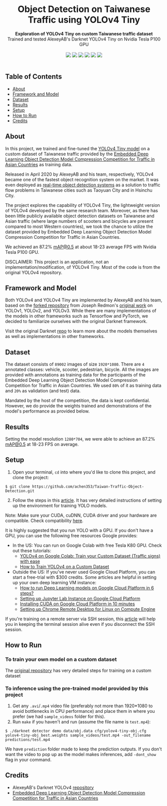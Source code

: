<h1 align="center">Object Detection on Taiwanese Traffic using YOLOv4 Tiny</h1>

<div align="center">
    <strong>Exploration of YOLOv4 Tiny on custom Taiwanese traffic dataset</strong>
</div>

<div align="center">
    Trained and tested AlexeyAB's Darknet YOLOv4 Tiny on Nvidia Tesla P100 GPU
</div>

<br/>

<div align="center">
    <!-- Framework  -->
    <img src="https://img.shields.io/badge/framework-Darknet-blue"/>
    <!-- Model Author -->
    <img src="https://img.shields.io/badge/model-by%20AlexeyAB-blue"/>
    <!-- Python version -->
    <img src="https://img.shields.io/github/last-commit/achen353/Taiwan-Traffic-Object-Detection?style=flat-square"/>
    <!-- Python version -->
    <img src="https://img.shields.io/github/stars/achen353/Taiwan-Traffic-Object-Detection?style=flat-square"/>
    <!-- Python version -->
    <img src="https://img.shields.io/github/forks/achen353/Taiwan-Traffic-Object-Detection?style=flat-square"/>
    <!-- Python version -->
    <img src="https://img.shields.io/github/issues/achen353/Taiwan-Traffic-Object-Detection?style=flat-square"/>
</div>

<br/>

## Table of Contents
- [About](#about)
- [Framework and Model](#framework-and-model)
- [Dataset](#dataset)
- [Results](#results)
- [Setup](#setup) 
- [How to Run](#how-to-run)
- [Credits](#credits)

## About
In this project, we trained and fine-tuned the [YOLOv4 Tiny model](https://arxiv.org/abs/2004.10934) on a custom 
dataset of Taiwanese traffic provided by the
[Embedded Deep Learning Object Detection Model Compression Competition for Traffic in Asian Countries](https://aidea-web.tw/topic/35e0ddb9-d54b-40b7-b445-67d627890454?focus=intro)
as training data. 

Released in April 2020 by AlexeyAB and his team, respectively, YOLOv4 became one of the fastest object 
recognition system on the market. It was even deployed as [real-time object detection systems](https://www.taiwannews.com.tw/en/news/3957400) 
as a solution to traffic flow problems in Taiwanese cities such as Taoyuan City and in Hsinchu City.

The project explores the capability of YOLOv4 Tiny, the lightweight version of YOLOv4 developed by the same research 
team. Moreover, as there has been little publicly available object detection datasets on Taiwanese and Asian traffic
(where large numbers of scooters and bicycles are present compared to most Western countries),
we took the chance to utilize the dataset provided by Embedded Deep Learning Object Detection Model Compression 
Competition for Traffic in Asian Countries. 

We achieved an 87.2% mAP@0.5 at about 18-23 average FPS with Nvidia Tesla P100 GPU.

DISCLAIMER: This project is an application, not an implementation/modification, of YOLOv4 Tiny. Most of the code is from
the original YOLOv4 repository.

## Framework and Model
Both YOLOv4 and YOLOv4 Tiny are implemented by AlexeyAB and his team, based on the
[forked repository](https://github.com/AlexeyAB/darknet) from Joseph Redmon's 
[original work](https://github.com/pjreddie/darknet) on YOLOv1, YOLOv2, and YOLOv3. While there are many implementations
of the models in other frameworks such as Tensorflow and PyTorch, we decided to familiarize ourselves with the original
Darknet framework.

Visit the original Darknet [repo](https://github.com/AlexeyAB/darknet) to learn more about the models themselves as well
as implementations in other frameworks.  

## Dataset
The dataset consists of `89002` images of size `1920*1080`. There are `4` annotated classes: vehicle, scooter,
pedestrian, bicycle. All the images are provided with annotations as training data for the participants of the 
Embedded Deep Learning Object Detection Model Compression Competition for Traffic in Asian Countries. We used `80%` of 
it as training data and `20%` as validation (and test) data. 

Mandated by the host of the competition, the data is kept confidential. However, we do provide the weights trained and
demonstrations of the model's performance as provided below.

## Results
Setting the model resolution `1280*704`, we were able to achieve an 87.2% mAP@0.5 at 18-23 FPS on average.


## Setup
1. Open your terminal, `cd` into where you'd like to clone this project, and clone the project:
```
$ git clone https://github.com/achen353/Taiwan-Traffic-Object-Detection.git
```
2. Follow the steps in this [article](https://robocademy.com/2020/05/01/a-gentle-introduction-to-yolo-v4-for-object-detection-in-ubuntu-20-04/#Installing_YOLO_Prerequisites). 
   It has very detailed instructions of setting up the environment for training YOLO models.
   
Note: Make sure your CUDA, cuDNN, CUDA driver and your hardware are compatible. Check compatibility [here](https://docs.nvidia.com/deeplearning/cudnn/support-matrix/index.html).

It is highly suggested that you run YOLO with a GPU. If you don't have a GPU, you can use the following free resources 
Google provides:

- In the US: You can run on Google Colab with free Tesla K80 GPU. Check out these tutorials:
  - [YOLOv4 on Google Colab: Train your Custom Dataset (Traffic signs) with ease](https://towardsdatascience.com/yolov4-in-google-colab-train-your-custom-dataset-traffic-signs-with-ease-3243ca91c81d)
  - [How to Train YOLOv4 on a Custom Dataset](https://blog.roboflow.com/training-yolov4-on-a-custom-dataset/)
- Outside the US: If you've never used Google Cloud Platform, you can start a free-trial with $300 credits. Some 
  articles are helpful in setting up your own deep learning VM instance:
  - [How to run Deep Learning models on Google Cloud Platform in 6 steps?](https://medium.com/google-cloud/how-to-run-deep-learning-models-on-google-cloud-platform-in-6-steps-4950a57acfa5)
  - [Setting up Jupyter Lab Instance on Google Cloud Platform](https://medium.com/analytics-vidhya/setting-up-jupyter-lab-instance-on-google-cloud-platform-3a7acaa732b7)
  - [Installing CUDA on Google Cloud Platform in 10 minutes](https://towardsdatascience.com/installing-cuda-on-google-cloud-platform-in-10-minutes-9525d874c8c1)
  - [Setting up Chrome Remote Desktop for Linux on Compute Engine](https://cloud.google.com/solutions/chrome-desktop-remote-on-compute-engine)    

If you're training on a remote server via SSH session, this [article](https://www.tecmint.com/screen-command-examples-to-manage-linux-terminals/)
will help you in keeping the terminal session alive even if you disconnect the SSH session.

## How to Run

### To train your own model on a custom dataset
The [original repository](https://github.com/AlexeyAB/darknet#how-to-train-to-detect-your-custom-objects) has very 
detailed steps for training on a custom dataset

### To inference using the pre-trained model provided by this project
1. Get any `.avi`/`.mp4` video file (preferably not more than 1920*1080 to avoid bottlenecks in CPU performance) and 
   place them in where you prefer (we had `sample_videos` folder for this).
2. Run `make` if you haven't and run (assume the file name is `test.mp4`):
```
$ ./darknet detector demo data/obj.data cfg/yolov4-tiny-obj.cfg yolov4-tiny-obj_best.weights sample_videos/test.mp4 -out_filename predictions/test.mp4
```
We have `prediction` folder made to keep the prediction outputs. If you don't want the video to pop up as the model 
makes inferences, add `-dont_show` flag in your command.

## Credits
- AlexeyAB's Darknet YOLOv4 [repository](https://github.com/AlexeyAB/darknet) 
- [Embedded Deep Learning Object Detection Model Compression Competition for Traffic in Asian Countries](https://aidea-web.tw/topic/35e0ddb9-d54b-40b7-b445-67d627890454?focus=intro)


